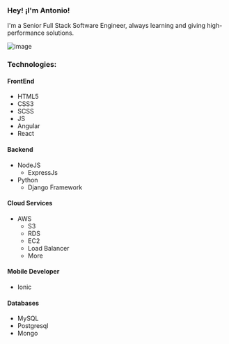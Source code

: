 ### Hey! ¡I'm Antonio!

I'm a Senior Full Stack Software Engineer, always learning and giving high-performance solutions.

![image](https://user-images.githubusercontent.com/83781782/122297887-abb97480-cec1-11eb-8c1b-97ec4ec49177.png)


### Technologies:
#### FrontEnd
* HTML5
* CSS3
* SCSS
* JS
* Angular
* React

#### Backend
* NodeJS
  * ExpressJs
* Python
  * Django Framework
 
#### Cloud Services
* AWS
  * S3
  * RDS
  * EC2
  * Load Balancer
  * More

#### Mobile Developer
* Ionic

#### Databases
* MySQL
* Postgresql
* Mongo
